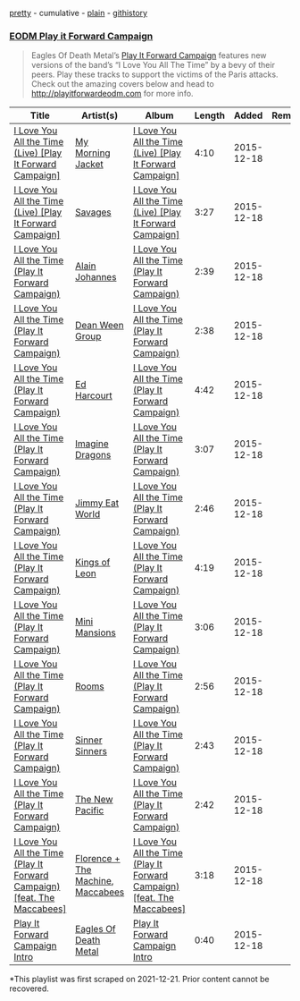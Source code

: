 [pretty](/playlists/pretty/37i9dQZF1DWWpCjltOl2fU.md) - cumulative - [plain](/playlists/plain/37i9dQZF1DWWpCjltOl2fU) - [githistory](https://github.githistory.xyz/mackorone/spotify-playlist-archive/blob/main/playlists/plain/37i9dQZF1DWWpCjltOl2fU)

### [EODM Play it Forward Campaign](https://open.spotify.com/playlist/37i9dQZF1DWWpCjltOl2fU)

> Eagles Of Death Metal’s <a href="http://playitforwardeodm.com">Play It Forward Campaign</a> features new versions of the band’s “I Love You All The Time” by a bevy of their peers\. Play these tracks to support the victims of the Paris attacks\. Check out the amazing covers below and head to <a href="http://playitforwardeodm.com">http://playitforwardeodm.com</a> for more info.

| Title | Artist(s) | Album | Length | Added | Removed |
|---|---|---|---|---|---|
| [I Love You All the Time \(Live\) \[Play It Forward Campaign\]](https://open.spotify.com/track/05A95zM2l6HhVFIEoyvaxp) | [My Morning Jacket](https://open.spotify.com/artist/43O3c6wewpzPKwVaGEEtBM) | [I Love You All the Time \(Live\) \[Play It Forward Campaign\]](https://open.spotify.com/album/4UPoGz6iZ0rEICKFGM2GYr) | 4:10 | 2015-12-18 |  |
| [I Love You All the Time \(Live\) \[Play It Forward Campaign\]](https://open.spotify.com/track/1HBkA1u9eQpOcEQhbyKCZj) | [Savages](https://open.spotify.com/artist/1WFsBUAgQmrGQQEUyFKS60) | [I Love You All the Time \(Live\) \[Play It Forward Campaign\]](https://open.spotify.com/album/7pfTX9kOZpN3tFfuuwEDt9) | 3:27 | 2015-12-18 |  |
| [I Love You All the Time \(Play It Forward Campaign\)](https://open.spotify.com/track/2NVNj5Ga1Ogue2gZ1UgA7M) | [Alain Johannes](https://open.spotify.com/artist/57vhIhkzqXdrZnLoD0yl9C) | [I Love You All the Time \(Play It Forward Campaign\)](https://open.spotify.com/album/1ktRjW4ELdF8XA5g419www) | 2:39 | 2015-12-18 |  |
| [I Love You All the Time \(Play It Forward Campaign\)](https://open.spotify.com/track/5sjy3YoBdsMYvEFqeVAZN2) | [Dean Ween Group](https://open.spotify.com/artist/1itubyc9S2fKn9UxoiCENe) | [I Love You All the Time \(Play It Forward Campaign\)](https://open.spotify.com/album/2746x3qFzh60tPU65SBuTa) | 2:38 | 2015-12-18 |  |
| [I Love You All the Time \(Play It Forward Campaign\)](https://open.spotify.com/track/7iekNY77xgjrSpcjA55e23) | [Ed Harcourt](https://open.spotify.com/artist/5EOPLr73C9nIPYwVEAsiOY) | [I Love You All the Time \(Play It Forward Campaign\)](https://open.spotify.com/album/781867SV5uoAfXREagqrFZ) | 4:42 | 2015-12-18 |  |
| [I Love You All the Time \(Play It Forward Campaign\)](https://open.spotify.com/track/2POOvCjR09X41UNUWm12dT) | [Imagine Dragons](https://open.spotify.com/artist/53XhwfbYqKCa1cC15pYq2q) | [I Love You All the Time \(Play It Forward Campaign\)](https://open.spotify.com/album/6PaHnwGDIqzWqz1e09uRMK) | 3:07 | 2015-12-18 |  |
| [I Love You All the Time \(Play It Forward Campaign\)](https://open.spotify.com/track/3qz8zHmz6B4LBt3IWNqoTM) | [Jimmy Eat World](https://open.spotify.com/artist/3Ayl7mCk0nScecqOzvNp6s) | [I Love You All the Time \(Play It Forward Campaign\)](https://open.spotify.com/album/2tRYkprhNPNmuGSzrCLlW5) | 2:46 | 2015-12-18 |  |
| [I Love You All the Time \(Play It Forward Campaign\)](https://open.spotify.com/track/3ejGfNLeYuJf1v5XNFGp4e) | [Kings of Leon](https://open.spotify.com/artist/2qk9voo8llSGYcZ6xrBzKx) | [I Love You All the Time \(Play It Forward Campaign\)](https://open.spotify.com/album/6GXbV3Tdqa5neXEyXrztQW) | 4:19 | 2015-12-18 |  |
| [I Love You All the Time \(Play It Forward Campaign\)](https://open.spotify.com/track/41KvipsMoCPjAlJ3gKWlJ8) | [Mini Mansions](https://open.spotify.com/artist/07xbJ7SM1JopFtI1qXvSww) | [I Love You All the Time \(Play It Forward Campaign\)](https://open.spotify.com/album/0Ch0zpu3ll96ngtf5Coidq) | 3:06 | 2015-12-18 |  |
| [I Love You All the Time \(Play It Forward Campaign\)](https://open.spotify.com/track/7jZeEuM07vgoGmU6fOr2xR) | [Rooms](https://open.spotify.com/artist/3Pu7oLk8KroFc9rgIsqXZ7) | [I Love You All the Time \(Play It Forward Campaign\)](https://open.spotify.com/album/4CUCu2gS5FXX1qqIy3fahC) | 2:56 | 2015-12-18 |  |
| [I Love You All the Time \(Play It Forward Campaign\)](https://open.spotify.com/track/600JfCH5JoE3mK80ofMEOl) | [Sinner Sinners](https://open.spotify.com/artist/3KsqYGRecEYLRbWKZl8unw) | [I Love You All the Time \(Play It Forward Campaign\)](https://open.spotify.com/album/5QiHxkf89t4EVQH88eqsUG) | 2:43 | 2015-12-18 |  |
| [I Love You All the Time \(Play It Forward Campaign\)](https://open.spotify.com/track/3b6zBJFReSnNMn3KuOrQKE) | [The New Pacific](https://open.spotify.com/artist/1w0KuxlsBqLjcLOC90BZ6i) | [I Love You All the Time \(Play It Forward Campaign\)](https://open.spotify.com/album/5S3bnpIXC08uFaV2B1VAEH) | 2:42 | 2015-12-18 |  |
| [I Love You All the Time \(Play It Forward Campaign\) \[feat\. The Maccabees\]](https://open.spotify.com/track/1rLAIT7n0GiYVTqYQfIdpN) | [Florence + The Machine](https://open.spotify.com/artist/1moxjboGR7GNWYIMWsRjgG), [Maccabees](https://open.spotify.com/artist/7if0ctjVhSCvyIDmTmbriv) | [I Love You All the Time \(Play It Forward Campaign\) \[feat\. The Maccabees\]](https://open.spotify.com/album/5EPtABUWHkaDpPaObOElEP) | 3:18 | 2015-12-18 |  |
| [Play It Forward Campaign Intro](https://open.spotify.com/track/5k6AEj8w2CCeECwNj49b3n) | [Eagles Of Death Metal](https://open.spotify.com/artist/02uYdhMhCgdB49hZlYRm9o) | [Play It Forward Campaign Intro](https://open.spotify.com/album/0OjGDWjTEDbEBq6y3Dy85n) | 0:40 | 2015-12-18 |  |

\*This playlist was first scraped on 2021-12-21. Prior content cannot be recovered.